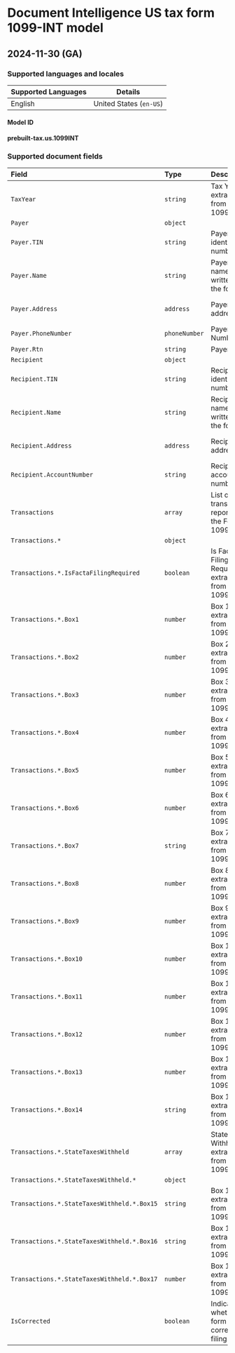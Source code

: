 # Document Intelligence US tax form 1099-INT model

## 2024-11-30 (GA)

### Supported languages and locales

| Supported Languages | Details |
|:--------------------|:-------:|
|English|United States (`en-US`)|

#### Model ID

**prebuilt-tax.us.1099INT**

### Supported document fields

| Field | Type | Description | Example |
|:------|:-----|:------------|:--------|
|`TaxYear`|`string`|Tax Year extracted from Form 1099-INT.|2022|
|`Payer`|`object`|||
|`Payer.TIN`|`string`|Payer tax identification number.|123-45-6789|
|`Payer.Name`|`string`|Payer full name as written on the form.|John Smith|
|`Payer.Address`|`address`|Payer address.|123 Microsoft Way, Redmond WA 98052|
|`Payer.PhoneNumber`|`phoneNumber`|Payer Phone Number.|+19876543210|
|`Payer.Rtn`|`string`|Payer RTN|123456789ABC|
|`Recipient`|`object`|||
|`Recipient.TIN`|`string`|Recipient tax identification number.|123-45-6789|
|`Recipient.Name`|`string`|Recipient full name as written on the form.|John Smith|
|`Recipient.Address`|`address`|Recipient address.|123 Microsoft Way, Redmond WA 98052|
|`Recipient.AccountNumber`|`string`|Recipient account number.|55123456789|
|`Transactions`|`array`|List of transactions reported in the Form 1099-INT||
|`Transactions.*`|`object`|||
|`Transactions.*.IsFactaFilingRequired`|`boolean`|Is Facta Filing Required extracted from Form 1099-INT.|:selected:|
|`Transactions.*.Box1`|`number`|Box 1 extracted from Form 1099-INT.|123456|
|`Transactions.*.Box2`|`number`|Box 2 extracted from Form 1099-INT.|123456|
|`Transactions.*.Box3`|`number`|Box 3 extracted from Form 1099-INT.|123456|
|`Transactions.*.Box4`|`number`|Box 4 extracted from Form 1099-INT.|123456|
|`Transactions.*.Box5`|`number`|Box 5 extracted from Form 1099-INT.|123456|
|`Transactions.*.Box6`|`number`|Box 6 extracted from Form 1099-INT.|123456|
|`Transactions.*.Box7`|`string`|Box 7 extracted from Form 1099-INT.|Foreign|
|`Transactions.*.Box8`|`number`|Box 8 extracted from Form 1099-INT.|123456|
|`Transactions.*.Box9`|`number`|Box 9 extracted from Form 1099-INT.|123456|
|`Transactions.*.Box10`|`number`|Box 10 extracted from Form 1099-INT.|123456|
|`Transactions.*.Box11`|`number`|Box 11 extracted from Form 1099-INT.|123456|
|`Transactions.*.Box12`|`number`|Box 12 extracted from Form 1099-INT.|123456|
|`Transactions.*.Box13`|`number`|Box 13 extracted from Form 1099-INT.|123456|
|`Transactions.*.Box14`|`string`|Box 14 extracted from Form 1099-INT.|123456789|
|`Transactions.*.StateTaxesWithheld`|`array`|State Taxes Withheld extracted from Form 1099-INT||
|`Transactions.*.StateTaxesWithheld.*`|`object`|||
|`Transactions.*.StateTaxesWithheld.*.Box15`|`string`|Box 15 extracted from Form 1099-INT.|WA|
|`Transactions.*.StateTaxesWithheld.*.Box16`|`string`|Box 16 extracted from Form 1099-INT.|12-3456789|
|`Transactions.*.StateTaxesWithheld.*.Box17`|`number`|Box 17 extracted from Form 1099-INT.|123456|
|`IsCorrected`|`boolean`|Indicates whether form is a corrective filing.|:selected:|
